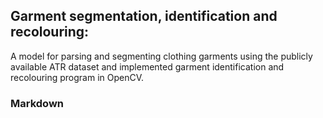 ## Garment segmentation, identification and recolouring: 
A model for parsing and segmenting clothing garments using the publicly available ATR dataset and implemented garment identification and recolouring program in
OpenCV.

### Markdown



